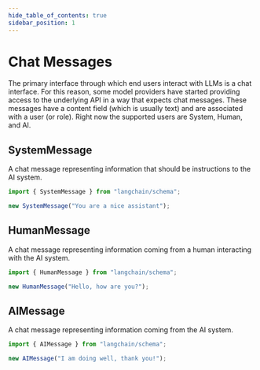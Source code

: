 ```yaml
---
hide_table_of_contents: true
sidebar_position: 1
---
```


# Chat Messages

The primary interface through which end users interact with LLMs is a chat interface. For this reason, some model providers have started providing access to the underlying API in a way that expects chat messages. These messages have a content field (which is usually text) and are associated with a user (or role). Right now the supported users are System, Human, and AI.

## SystemMessage

A chat message representing information that should be instructions to the AI system.

```typescript
import { SystemMessage } from "langchain/schema";

new SystemMessage("You are a nice assistant");
```

## HumanMessage

A chat message representing information coming from a human interacting with the AI system.

```typescript
import { HumanMessage } from "langchain/schema";

new HumanMessage("Hello, how are you?");
```

## AIMessage

A chat message representing information coming from the AI system.

```typescript
import { AIMessage } from "langchain/schema";

new AIMessage("I am doing well, thank you!");
```
